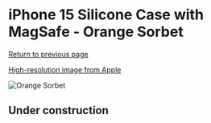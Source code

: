 # iPhone 15 Silicone Case with MagSafe - Orange Sorbet

[Return to previous page](/iphone_15)

[High-resolution image from Apple](https://store.storeimages.cdn-apple.com/8756/as-images.apple.com/is/MT0W3?wid=4500&hei=4500&fmt=png)

<div style="width: 500px"><img src="/everyphone/MT0W3.png" alt="Orange Sorbet"></div>

## Under construction
